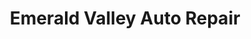 ---
title: "Emerald Valley Auto Repair"
url: /des-moines/emerald-valley-auto-repair/
shop: Autowerkstatt
---
